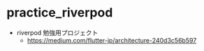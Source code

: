 # practice_riverpod

- riverpod 勉強用プロジェクト
  - <https://medium.com/flutter-jp/architecture-240d3c56b597>
